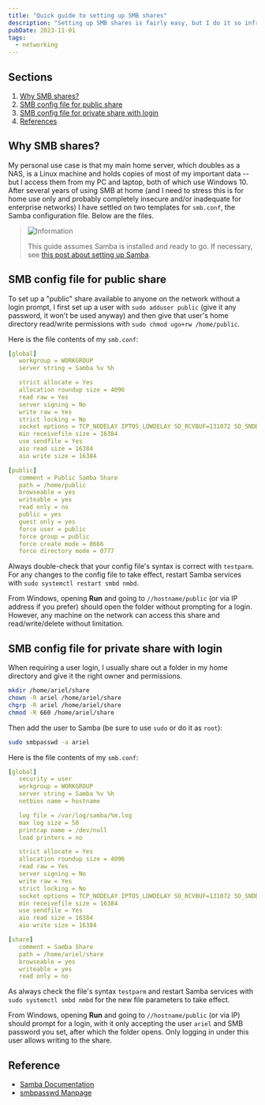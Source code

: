 ```yaml
---
title: "Quick guide to setting up SMB shares"
description: "Setting up SMB shares is fairly easy, but I do it so infrequently I often forget the steps and need to look them up anyway. So I made myself two sets of smb config files for quickly setting up shares, either public or with a login required."
pubDate: 2023-11-01
tags:
  - networking
---
```


## Sections

1. [Why SMB shares?](#why)
2. [SMB config file for public share](#public)
3. [SMB config file for private share with login](#private)
4. [References](#ref)

<div id='why' />

## Why SMB shares?

My personal use case is that my main home server, which doubles as a NAS, is a Linux machine and holds copies of most of my important data -- but I access them from my PC and laptop, both of which use Windows 10. After several years of using SMB at home (and I need to stress this is for home use only and probably completely insecure and/or inadequate for enterprise networks) I have settled on two templates for `smb.conf`, the Samba configuration file. Below are the files.

> <img src="/assets/info.svg" class="info" loading="lazy" decoding="async" alt="Information">
>
> This guide assumes Samba is installed and ready to go. If necessary, see <a href="setup-a-samba-share-on-linux-via-command-line" target="_blank">this post about setting up Samba</a>.

<div id='public' />

## SMB config file for public share

To set up a "public" share available to anyone on the network without a login prompt, I first set up a user with `sudo adduser public` (give it any password, it won't be used anyway) and then give that user's home directory read/write permissions with `sudo chmod ugo+rw /home/public`.

Here is the file contents of my `smb.conf`:

```yaml
[global]
   workgroup = WORKGROUP
   server string = Samba %v %h

   strict allocate = Yes
   allocation roundup size = 4096
   read raw = Yes
   server signing = No
   write raw = Yes
   strict locking = No
   socket options = TCP_NODELAY IPTOS_LOWDELAY SO_RCVBUF=131072 SO_SNDBUF=131072
   min receivefile size = 16384
   use sendfile = Yes
   aio read size = 16384
   aio write size = 16384

[public]
   comment = Public Samba Share
   path = /home/public
   browseable = yes
   writeable = yes
   read only = no
   public = yes
   guest only = yes
   force user = public
   force group = public
   force create mode = 0666
   force directory mode = 0777
```

Always double-check that your config file's syntax is correct with `testparm`. For any changes to the config file to take effect, restart Samba services with `sudo systemctl restart smbd nmbd`.

From Windows, opening **Run** and going to `//hostname/public` (or via IP address if you prefer) should open the folder without prompting for a login. However, any machine on the network can access this share and read/write/delete without limitation.

<div id='private' />

## SMB config file for private share with login

When requiring a user login, I usually share out a folder in my home directory and give it the right owner and permissions.

```bash
mkdir /home/ariel/share
chown -R ariel /home/ariel/share
chgrp -R ariel /home/ariel/share
chmod -R 660 /home/ariel/share
```

Then add the user to Samba (be sure to use `sudo` or do it as `root`):

```bash
sudo smbpasswd -a ariel
```

Here is the file contents of my `smb.conf`:

```yaml
[global]
   security = user
   workgroup = WORKGROUP
   server string = Samba %v %h
   netbios name = hostname

   log file = /var/log/samba/%m.log
   max log size = 50
   printcap name = /dev/null
   load printers = no

   strict allocate = Yes
   allocation roundup size = 4096
   read raw = Yes
   server signing = No
   write raw = Yes
   strict locking = No
   socket options = TCP_NODELAY IPTOS_LOWDELAY SO_RCVBUF=131072 SO_SNDBUF=131072
   min receivefile size = 16384
   use sendfile = Yes
   aio read size = 16384
   aio write size = 16384

[share]
   comment = Samba Share
   path = /home/ariel/share
   browseable = yes
   writeable = yes
   read only = no
```

As always check the file's syntax `testparm` and restart Samba services with `sudo systemctl smbd nmbd` for the new file parameters to take effect.

From Windows, opening **Run** and going to `//hostname/public` (or via IP) should prompt for a login, with it only accepting the user `ariel` and SMB password you set, after which the folder opens. Only logging in under this user allows writing to the share.

## Reference

- <a href="https://www.samba.org/samba/docs" target="_blank" rel="noopener noreferrer">Samba Documentation</a>
- <a href="https://www.samba.org/samba/docs/current/man-html/smbpasswd.8.html" target="_blank" rel="noopener noreferrer">smbpasswd Manpage</a>

